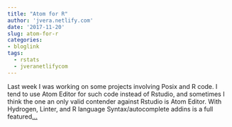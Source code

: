 ```yaml
---
title: "Atom for R"
author: 'jvera.netlify.com'
date: '2017-11-20'
slug: atom-for-r
categories:
- bloglink
tags:
  - rstats
  - jveranetlifycom
---
```


Last week I was working on some projects involving Posix and R code. I tend to use Atom Editor for such code instead of Rstudio, and sometimes I think the one an only valid contender against Rstudio is Atom Editor. With Hydrogen, Linter, and R language Syntax/autocomplete addins is a full featured[... <i class="fas fa-external-link-alt"></i>](http://jvera.netlify.com/post/2017/11/20/atom-for-r-keeping-settings-in-sync/)

